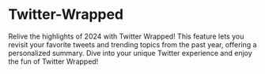 # Twitter-Wrapped
Relive the highlights of 2024 with Twitter Wrapped! This feature lets you revisit your favorite tweets and trending topics from the past year, offering a personalized summary. Dive into your unique Twitter experience and enjoy the fun of Twitter Wrapped!
